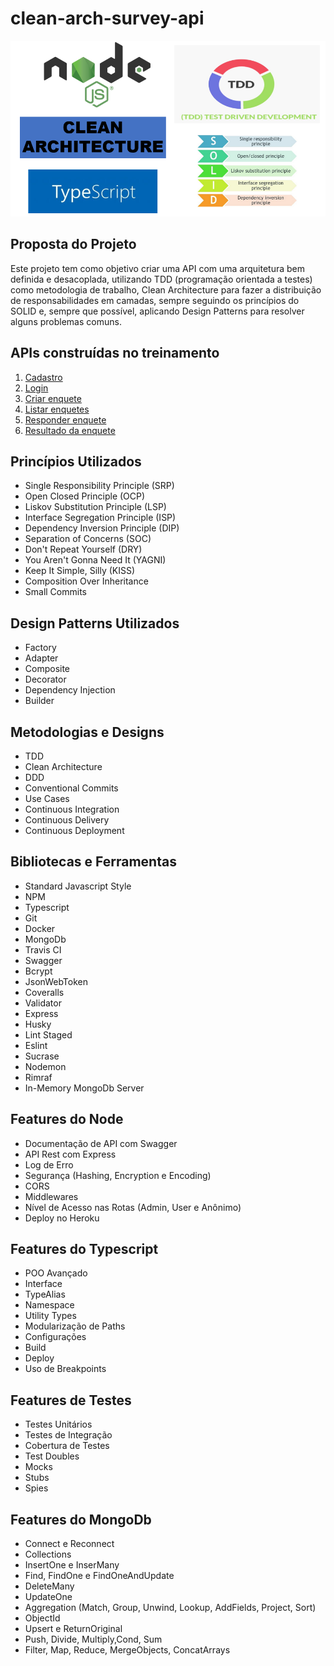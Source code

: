 # clean-arch-survey-api
<p align="center">
    <img src="https://github.com/roberttorres/clean-arch-survey-api/blob/master/images/logo_api.png"> 
</a>
</p>

<h2> Proposta do Projeto </h2> 

Este projeto tem como objetivo criar uma API com uma arquitetura bem definida e desacoplada, utilizando TDD (programação orientada a testes) como metodologia de trabalho, 
Clean Architecture para fazer a distribuição de responsabilidades em camadas, sempre seguindo os princípios do SOLID e, sempre que possível, 
aplicando Design Patterns para resolver alguns problemas comuns.
<p>

<h2> APIs construídas no treinamento</h2>

1. <a href="https://github.com/roberttorres/clean-arch-survey-api/blob/master/requirements/signup.md">Cadastro</a>
2. <a href="https://github.com/roberttorres/clean-arch-survey-api/blob/master/requirements/login.md">Login</a>
3. <a href="https://github.com/roberttorres/clean-arch-survey-api/blob/master/requirements/add-survey.md">Criar enquete</a>
4. <a href="https://github.com/roberttorres/clean-arch-survey-api/blob/master/requirements/load-surveys.md">Listar enquetes</a>
5. <a href="https://github.com/roberttorres/clean-arch-survey-api/blob/master/requirements/save-survey-result.md">Responder enquete</a>
6. <a href="https://github.com/roberttorres/clean-arch-survey-api/blob/master/requirements/load-survey-result.md">Resultado da enquete</a>
 
<h2> Princípios Utilizados </h2>

<ul>
    <li>
        Single Responsibility Principle (SRP)
    </li> 
    <li>
        Open Closed Principle (OCP)
    </li> 
    <li>
        Liskov Substitution Principle (LSP)
    </li>    
    <li>
        Interface Segregation Principle (ISP)
    </li>    
    <li>
        Dependency Inversion Principle (DIP)
    </li> 
    <li>
        Separation of Concerns (SOC)
    </li> 
    <li>
       Don't Repeat Yourself (DRY)
    </li>    
    <li>
       You Aren't Gonna Need It (YAGNI)
    </li> 
     <li>
        Keep It Simple, Silly (KISS)
    </li> 
    <li>
       Composition Over Inheritance
    </li> 
     <li>
        Small Commits
    </li> 
</ul>

<h2> Design Patterns Utilizados </h2>

<ul>
    <li>
        Factory
    </li> 
    <li>
        Adapter
    </li> 
    <li>
        Composite
    </li>    
    <li>
        Decorator
    </li>    
    <li>
       Dependency Injection
    </li> 
    <li>
       Builder
    </li>    
</ul>

<h2> Metodologias e Designs </h2>

<ul>
    <li>
        TDD
    </li> 
    <li>
        Clean Architecture
    </li> 
    <li>
        DDD
    </li>    
    <li>
        Conventional Commits
    </li>    
    <li>
      Use Cases
    </li> 
    <li>
      Continuous Integration
    </li>  
    <li>
      Continuous Delivery
    </li> 
    <li>
      Continuous Deployment
    </li>      
</ul>

<h2> Bibliotecas e Ferramentas </h2>

<ul>
    <li>
      Standard Javascript Style
    </li>
    <li>
        NPM
    </li> 
    <li>
       Typescript
    </li> 
    <li>
        Git
    </li>    
    <li>
        Docker
    </li>    
    <li>
      MongoDb
    </li> 
    <li>
      Travis CI
    </li>  
    <li>
      Swagger
    </li> 
    <li>
      Bcrypt
    </li> 
    <li>
      JsonWebToken
    </li> 
    <li>
       Coveralls
    </li> 
    <li>
        Validator
    </li>    
    <li>
        Express
    </li>    
    <li>
      Husky
    </li> 
    <li>
     Lint Staged
    </li>  
    <li>
      Eslint
    </li> 
    <li>
      Sucrase
    </li> 
     <li>
      Nodemon
    </li> 
    <li>
      Rimraf
    </li> 
    <li>
     In-Memory MongoDb Server
    </li>  
</ul>

<h2> Features do Node </h2>

<ul>
    <li>
     Documentação de API com Swagger
    </li>
    <li>
        API Rest com Express
    </li> 
    <li>
       Log de Erro
    </li> 
    <li>
       Segurança (Hashing, Encryption e Encoding)
    </li>    
    <li>
        CORS
    </li>    
    <li>
      Middlewares
    </li> 
    <li>
      Nível de Acesso nas Rotas (Admin, User e Anônimo)
    </li>  
    <li>
      Deploy no Heroku
    </li> 
</ul>    

<h2> Features do Typescript </h2>

<ul>
    <li>
     POO Avançado
    </li>
    <li>
        Interface
    </li> 
    <li>
       TypeAlias
    </li> 
    <li>
       Namespace
    </li>    
    <li>
       Utility Types
    </li>    
    <li>
      Modularização de Paths
    </li> 
    <li>
      Configurações
    </li>  
    <li>
      Build
    </li> 
    <li>
      Deploy
    </li>  
    <li>
      Uso de Breakpoints
    </li> 
</ul>   

<h2> Features de Testes </h2>

<ul>
    <li>
     Testes Unitários
    </li>
    <li>
        Testes de Integração 
    </li> 
    <li>
       Cobertura de Testes
    </li> 
    <li>
       Test Doubles
    </li>    
    <li>
       Mocks
    </li>    
    <li>
      Stubs
    </li> 
    <li>
      Spies
    </li>      
</ul> 

<h2> Features do MongoDb </h2>

<ul>
    <li>
     Connect e Reconnect
    </li>
    <li>
       Collections
    </li> 
    <li>
      InsertOne e InserMany
    </li> 
    <li>
       Find, FindOne e FindOneAndUpdate
    </li>    
    <li>
       DeleteMany
    </li>    
    <li>
      UpdateOne
    </li> 
    <li>
      Aggregation (Match, Group, Unwind, Lookup, AddFields, Project, Sort)
    </li> 
    <li>
      ObjectId
    </li>
    <li>
      Upsert e ReturnOriginal
    </li>
    <li>
      Push, Divide, Multiply,Cond, Sum
    </li>
    <li>
      Filter, Map, Reduce, MergeObjects, ConcatArrays
    </li>
</ul> 
